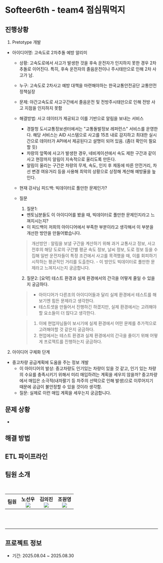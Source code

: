# Softeer6th - team4 점심뭐먹지 
  
## 진행상황
1. Pretotype 개발
  - 아이디어명: 고속도로 2차추돌 예방 알리미
    - 상황: 고속도로에서 사고가 발생한 것을 후속 운전자가 인지하지 못한 경우 2차 추돌로 이어진다. 특히, 후속 운전자의 졸음운전이나 주시태만으로 인해 2차 사고가 남.

    - 누구: 고속도로 2차사고 예방 대책을 마련해야하는 한국교통안전공단 교통안전정책실장

    - 문제: 야간고속도로 사고구간에서 졸음운전 및 전방주시태만으로 인해 전방 사고 지점을 인지하지 못함

    - 해결방법: 사고 데이터가 제공되고 이를 기반으로 알림을 보내는 서비스
      - 경찰청 도시교통정보센터에서는 "교통돌발정보 레퍼런스" 서비스를 운영한다. 해당 서비스는 AID 시스템으로 사고를 15초 내로 감지하고 최대한 실시간으로 데이터가 API에서 제공된다고 설명이 되어 있음. (좀더 확인이 필요할 듯)
      - 차량의 앞쪽에 사고가 발생한 경우, 네비게이션에서 속도 제한 구간과 같이 사고 현장까지 알림이 지속적으로 울리도록 만든다.
      - 알림이 울리는 구간은 차량의 무게, 속도, 인지 후 제동에 따른 안전거리, 차선 변경 여유거리 등을 사용해 최악의 상황으로 상정해 계산해 예방율을 높인다.

    - 현재 강사님 피드백: 빅데이터로 풀만한 문제인가?

    - 질문
      1. 질문1: 
        - 멘토님분들도 이 아이디어를 봤을 때, 빅데이터로 풀만한 문제인지라고 느껴지시는지?
        - 이 피드백이 저희의 아이디어에서 부족한 부분이라고 생각해서 이 부분을 개선한 방안을 만들어봤습니다.
        > 개선방안 : 알림을 보낼 구간을 계산하기 위해 과거 교통사고 정보, 사고 전후의 해당 도로의 구간별 평균 속도 정보, 날씨 정보, 도로 정보 등을 수집해 일반 운전자들이 특정 조건에서 사고를 목격했을 때, 이를 회피하기 시작하는 평균적인 거리를 도출한다.
          - 이 방안도 빅데이터로 풀만한 문제라고 느껴지시는지 궁금합니다.

      2. 질문2: [요약] 테스트 환경과 실제 환경에서의 간극을 어떻게 줄일 수 있을지 궁금하다.
        > - 아이디어가 다른조의 아이디어들과 달리 실제 환경에서 테스트를 해보기엔 힘든 문제라고 생각한다.
        > - 테스트셋을 만들어서 진행하긴 하겠지만, 실제 환경에서는 고려해야할 요소들이 더 많다고 생각한다.
        
        > 1. 이에 현업자님들이 보시기에 실제 환경에서 어떤 문제를 추가적으로 고려해야할 것 같은지 궁금하다.
        > 2. 현업에서는 테스트 환경과 실제 환경에서의 간극을 줄이기 위해 어떻게 프로젝트를 진행하는지 궁금하다.

2. 아이디어 구체화 단계
  - 중고차량 공급계획에 도움을 주는 정보 개발
    - 이 아이디어의 발상: 중고차량도 인기있는 차량이 있을 것 같고, 인기 있는 차량의 수요를 충족시키기 위해서 미리 매입하려는 계획을 세우지 않을까? 중고차량에서 매입은 소극적(내차팔기 등 차주의 선택으로 인해 발생)으로 이루어지기 때문에 공급이 불안정할 수 있을 것이라 생각함.
    - 질문: 실제로 이런 매입 계획을 세우는지 궁금합니다.

## 문제 상황  
- 

## 해결 방법  

## ETL 파이프라인


## 팀원 소개

<br/>

<div align="center">
<table>
<th>팀원</th>
    <th> 노선우 <a href=""><br/><img src="https://img.shields.io/badge/Github-181717?style=flat-square&logo=Github&logoColor=white"/><a></th>
	  <th> 김의진 <a href=""><br/><img src="https://img.shields.io/badge/Github-181717?style=flat-square&logo=Github&logoColor=white"/></a></th>
    <th> 조원영 <a href=""><br/><img src="https://img.shields.io/badge/Github-181717?style=flat-square&logo=Github&logoColor=white"/></a></th>
  </table>
</div>
<br />
<br />


---

## 프로젝트 정보

- 기간: 2025.08.04 ~ 2025.08.30  
